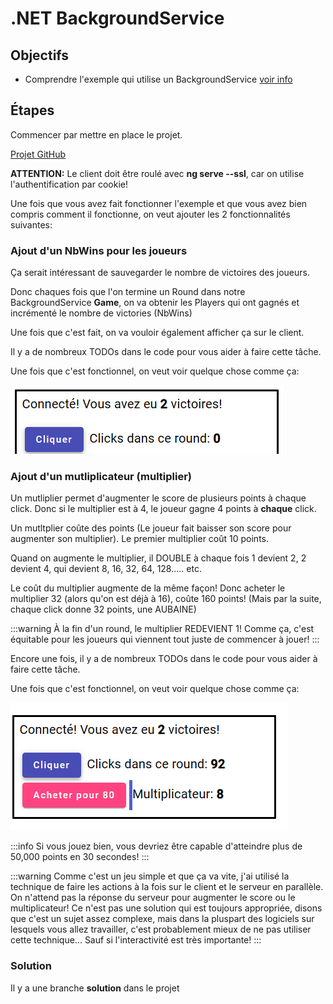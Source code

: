 # .NET BackgroundService

## Objectifs
- Comprendre l'exemple qui utilise un BackgroundService [voir info](/info/BackgroundService)

## Étapes

Commencer par mettre en place le projet.

[Projet GitHub](https://github.com/CEM-420-5W5/BackgroundService)

**ATTENTION:** Le client doit être roulé avec **ng serve --ssl**, car on utilise l'authentification par cookie!

Une fois que vous avez fait fonctionner l'exemple et que vous avez bien compris comment il fonctionne, on veut ajouter les 2 fonctionnalités suivantes:

### Ajout d'un NbWins pour les joueurs

Ça serait intéressant de sauvegarder le nombre de victoires des joueurs.

Donc chaques fois que l'on termine un Round dans notre BackgroundService **Game**, on va obtenir les Players qui ont gagnés et incrémenté le nombre de victories (NbWins)

Une fois que c'est fait, on va vouloir également afficher ça sur le client.

Il y a de nombreux TODOs dans le code pour vous aider à faire cette tâche.

Une fois que c'est fonctionnel, on veut voir quelque chose comme ça:

![alt text](image.png)

### Ajout d'un mutliplicateur (multiplier)

Un mutliplier permet d'augmenter le score de plusieurs points à chaque click. Donc si le multiplier est à 4, le joueur gagne 4 points à **chaque** click.

Un mutltplier coûte des points (Le joueur fait baisser son score pour augmenter son multiplier). Le premier multiplier coût 10 points.

Quand on augmente le multiplier, il DOUBLE à chaque fois 1 devient 2, 2 devient 4, qui devient 8, 16, 32, 64, 128..... etc.

Le coût du multiplier augmente de la même façon! Donc acheter le multiplier 32 (alors qu'on est déjà à 16), coûte 160 points! (Mais par la suite, chaque click donne 32 points, une AUBAINE)

:::warning
À la fin d'un round, le multiplier REDEVIENT 1! Comme ça, c'est équitable pour les joueurs qui viennent tout juste de commencer à jouer!
:::

Encore une fois, il y a de nombreux TODOs dans le code pour vous aider à faire cette tâche.

Une fois que c'est fonctionnel, on veut voir quelque chose comme ça:

![alt text](image-1.png)

:::info
Si vous jouez bien, vous devriez être capable d'atteindre plus de 50,000 points en 30 secondes!
:::

:::warning
Comme c'est un jeu simple et que ça va vite, j'ai utilisé la technique de faire les actions à la fois sur le client et le serveur en parallèle. On n'attend pas la réponse du serveur pour augmenter le score ou le multiplicateur! Ce n'est pas une solution qui est toujours appropriée, disons que c'est un sujet assez complexe, mais dans la pluspart des logiciels sur lesquels vous allez travailler, c'est probablement mieux de ne pas utiliser cette technique... Sauf si l'interactivité est très importante!
:::

### Solution

Il y a une branche **solution** dans le projet
